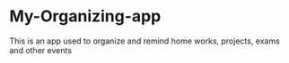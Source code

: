 # My-Organizing-app
This is an app used to organize and remind home works, projects, exams and other events
